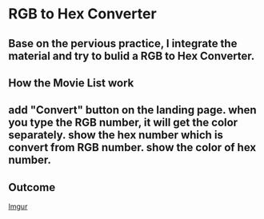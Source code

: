 # RGB to Hex Converter
Base on the pervious practice, I integrate the material and try to bulid a RGB to Hex Converter. 
----

## How the Movie List work
add "Convert" button on the landing page.
when you type the RGB number, it will get the color separately.
show the hex number which is convert from RGB number.
show the color of hex number.
----

## Outcome
[Imgur](https://i.imgur.com/GlloTLf.png)
